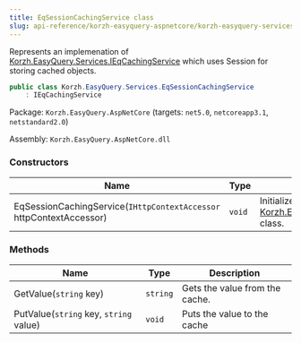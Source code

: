 ```yaml
---
title: EqSessionCachingService class
slug: api-reference/korzh-easyquery-aspnetcore/korzh-easyquery-services-namespace/eqsessioncachingservice-class
---
```


Represents an implemenation of [Korzh.EasyQuery.Services.IEqCachingService](//easyquery/docs/api-reference/korzh-easyquery/korzh-easyquery-services-namespace/ieqcachingservice-interface)  which uses Session for storing cached objects.
```csharp
public class Korzh.EasyQuery.Services.EqSessionCachingService
    : IEqCachingService

```
Package: `Korzh.EasyQuery.AspNetCore` (targets: `net5.0`, `netcoreapp3.1`, `netstandard2.0`)

Assembly: `Korzh.EasyQuery.AspNetCore.dll`

### Constructors

| Name | Type | Description | 
| --- | --- | --- | 
| EqSessionCachingService(`IHttpContextAccessor` httpContextAccessor) | `void` | Initializes a new instance of the [Korzh.EasyQuery.Services.EqSessionCachingService](//easyquery/docs/api-reference/korzh-easyquery-aspnetcore/korzh-easyquery-services-namespace/eqsessioncachingservice-class) class. | 


### Methods

| Name | Type | Description | 
| --- | --- | --- | 
| GetValue(`string` key) | `string` | Gets the value from the cache. | 
| PutValue(`string` key, `string` value) | `void` | Puts the value to the cache |